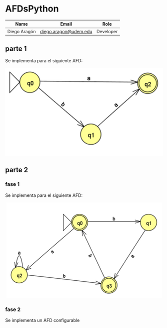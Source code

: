 # AFDsPython

|       Name       |        Email              |   Role    |
|  --------------  |   ----------------------- | --------- |
|   Diego Aragón   |    diego.aragon@udem.edu  | Developer |
## parte 1
Se implementa para el siguiente AFD:
<p align="center"> 
    <img src="https://github.com/Aragon-Diego/AFDsPython/blob/master/img1.PNG" title="fase 1" alt="imagen de un AFD simple" />
</p>

## parte 2
### fase 1
Se implementa para el siguiente AFD:
<p align="center"> 
    <img src="https://github.com/Aragon-Diego/AFDsPython/blob/master/img2.PNG" title="fase 2" alt="imagen de un AFD simple" />
</p>

### fase 2
Se implementa un AFD configurable